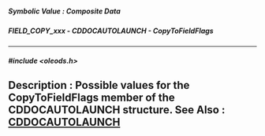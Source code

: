 ##### Symbolic Value : Composite Data
##### FIELD_COPY_xxx - CDDOCAUTOLAUNCH - CopyToFieldFlags
---
##### #include <oleods.h>
**Description :**
Possible values for the CopyToFieldFlags member of the CDDOCAUTOLAUNCH 
structure.
**See Also :**
[CDDOCAUTOLAUNCH](D:/md_files/CDDOCAUTOLAUNCH.md)
---
